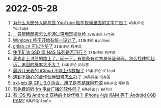 # 2022-05-28

1. [为什么大部分人能忍受 YouTube 贴在视频里面的文字广告？](https://www.v2ex.com/t/855789) `45条评论` `YouTube`
1. [一只眼睛弱视怎么能通过深圳驾校体检](https://www.v2ex.com/t/855788) `38条评论` `问与答`
1. [Windows 终于开始有统一设计了.](https://www.v2ex.com/t/855808) `21条评论` `Windows`
1. [gitlab.cn 可以注册了](https://www.v2ex.com/t/855804) `21条评论` `程序员`
1. [使用矿渣 SSD 组 NAS 阵列是否可行？](https://www.v2ex.com/t/855794) `17条评论` `程序员`
1. [我也走上讨债的路上了，问一下，有借条有对方身份证号码，怎么找律师起诉，追回的概率大不大？](https://www.v2ex.com/t/855802) `14条评论` `问与答`
1. [最近几天我的 iCloud 不能上传数据了](https://www.v2ex.com/t/855822) `10条评论` `iCloud`
1. [遇到不操心的合作伙伴很累怎么办？](https://www.v2ex.com/t/855792) `10条评论` `问与答`
1. [xxl-job 是 GPL-3.0 协议，用了是不是就得开源](https://www.v2ex.com/t/855800) `8条评论` `程序员`
1. [有免费的听 fm 电台广播的软件吗？](https://www.v2ex.com/t/855807) `6条评论` ` WATCH`
1. [有 iOS 和 Android 双持的小伙伴嘛？ iPhone 4gb RAM 等于 Android 8GB RAM?](https://www.v2ex.com/t/855801) `6条评论` `Apple`
